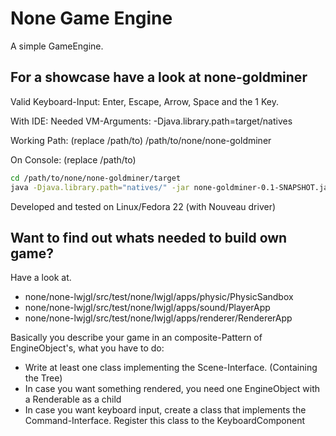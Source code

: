 # None Game Engine

A simple GameEngine.

## For a showcase have a look at none-goldminer

Valid Keyboard-Input:
    Enter, Escape, Arrow, Space and the 1 Key.

With IDE:
Needed VM-Arguments:
    -Djava.library.path=target/natives

Working Path: (replace /path/to)
    /path/to/none/none-goldminer

On Console: (replace /path/to)
```bash
cd /path/to/none/none-goldminer/target
java -Djava.library.path="natives/" -jar none-goldminer-0.1-SNAPSHOT.jar
```

Developed and tested on Linux/Fedora 22 (with Nouveau driver)

## Want to find out whats needed to build own game?

Have a look at.

* none/none-lwjgl/src/test/none/lwjgl/apps/physic/PhysicSandbox
* none/none-lwjgl/src/test/none/lwjgl/apps/sound/PlayerApp
* none/none-lwjgl/src/test/none/lwjgl/apps/renderer/RendererApp

Basically you describe your game in an composite-Pattern of EngineObject's, what you have to do:

* Write at least one class implementing the Scene-Interface. (Containing the Tree)
* In case you want something rendered, you need one EngineObject with a Renderable as a child
* In case you want keyboard input, create a class that implements the Command-Interface. Register this class to the KeyboardComponent
